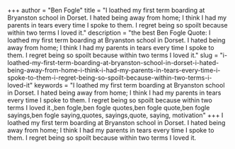 +++
author = "Ben Fogle"
title = "I loathed my first term boarding at Bryanston school in Dorset. I hated being away from home; I think I had my parents in tears every time I spoke to them. I regret being so spoilt because within two terms I loved it."
description = "the best Ben Fogle Quote: I loathed my first term boarding at Bryanston school in Dorset. I hated being away from home; I think I had my parents in tears every time I spoke to them. I regret being so spoilt because within two terms I loved it."
slug = "i-loathed-my-first-term-boarding-at-bryanston-school-in-dorset-i-hated-being-away-from-home-i-think-i-had-my-parents-in-tears-every-time-i-spoke-to-them-i-regret-being-so-spoilt-because-within-two-terms-i-loved-it"
keywords = "I loathed my first term boarding at Bryanston school in Dorset. I hated being away from home; I think I had my parents in tears every time I spoke to them. I regret being so spoilt because within two terms I loved it.,ben fogle,ben fogle quotes,ben fogle quote,ben fogle sayings,ben fogle saying,quotes, sayings,quote, saying, motivation"
+++
I loathed my first term boarding at Bryanston school in Dorset. I hated being away from home; I think I had my parents in tears every time I spoke to them. I regret being so spoilt because within two terms I loved it.
